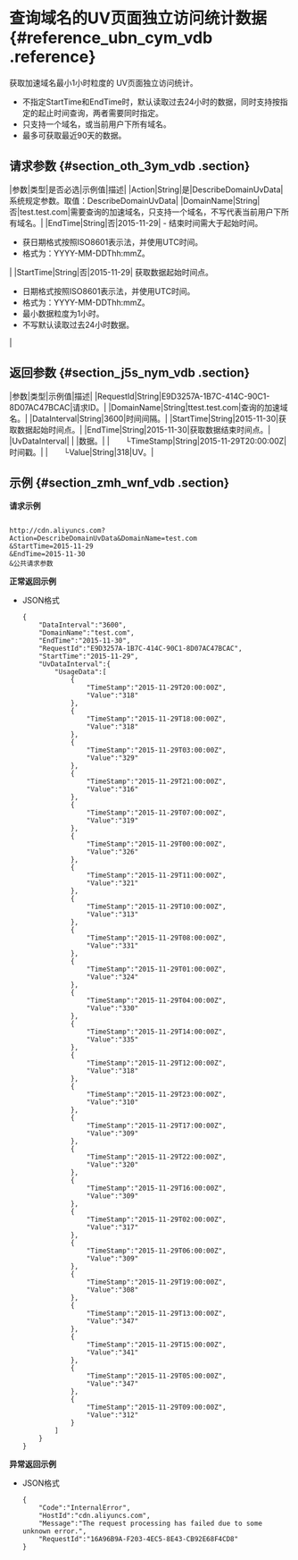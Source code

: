 # 查询域名的UV页面独立访问统计数据 {#reference_ubn_cym_vdb .reference}

获取加速域名最小1小时粒度的 UV页面独立访问统计。

-   不指定StartTime和EndTime时，默认读取过去24小时的数据，同时支持按指定的起止时间查询，两者需要同时指定。
-   只支持一个域名，或当前用户下所有域名。
-   最多可获取最近90天的数据。

## 请求参数 {#section_oth_3ym_vdb .section}

|参数|类型|是否必选|示例值|描述|
|Action|String|是|DescribeDomainUvData|系统规定参数。取值：DescribeDomainUvData|
|DomainName|String|否|test.test.com|需要查询的加速域名，只支持一个域名，不写代表当前用户下所有域名。|
|EndTime|String|否|2015-11-29| -   结束时间需大于起始时间。
-   获日期格式按照ISO8601表示法，并使用UTC时间。
-   格式为：YYYY-MM-DDThh:mmZ。

 |
|StartTime|String|否|2015-11-29| 获取数据起始时间点。

 -   日期格式按照ISO8601表示法，并使用UTC时间。
-   格式为：YYYY-MM-DDThh:mmZ。
-   最小数据粒度为1小时。
-   不写默认读取过去24小时数据。

 |

## 返回参数 {#section_j5s_nym_vdb .section}

|参数|类型|示例值|描述|
|RequestId|String|E9D3257A-1B7C-414C-90C1-8D07AC47BCAC|请求ID。|
|DomainName|String|ttest.test.com|查询的加速域名。|
|DataInterval|String|3600|时间间隔。|
|StartTime|String|2015-11-30|获取数据起始时间点。|
|EndTime|String|2015-11-30|获取数据结束时间点。|
|UvDataInterval| | |数据。|
|  └TimeStamp|String|2015-11-29T20:00:00Z|时间戳。|
|  └Value|String|318|UV。|

## 示例 {#section_zmh_wnf_vdb .section}

**请求示例**

```

http://cdn.aliyuncs.com?Action=DescribeDomainUvData&DomainName=test.com
&StartTime=2015-11-29
&EndTime=2015-11-30
&公共请求参数
```

**正常返回示例**

-   JSON格式

    ```
    {
        "DataInterval":"3600",
        "DomainName":"test.com",
        "EndTime":"2015-11-30",
        "RequestId":"E9D3257A-1B7C-414C-90C1-8D07AC47BCAC",
        "StartTime":"2015-11-29",
        "UvDataInterval":{
            "UsageData":[
                {
                    "TimeStamp":"2015-11-29T20:00:00Z",
                    "Value":"318"
                },
                {
                    "TimeStamp":"2015-11-29T18:00:00Z",
                    "Value":"318"
                },
                {
                    "TimeStamp":"2015-11-29T03:00:00Z",
                    "Value":"329"
                },
                {
                    "TimeStamp":"2015-11-29T21:00:00Z",
                    "Value":"316"
                },
                {
                    "TimeStamp":"2015-11-29T07:00:00Z",
                    "Value":"319"
                },
                {
                    "TimeStamp":"2015-11-29T00:00:00Z",
                    "Value":"326"
                },
                {
                    "TimeStamp":"2015-11-29T11:00:00Z",
                    "Value":"321"
                },
                {
                    "TimeStamp":"2015-11-29T10:00:00Z",
                    "Value":"313"
                },
                {
                    "TimeStamp":"2015-11-29T08:00:00Z",
                    "Value":"331"
                },
                {
                    "TimeStamp":"2015-11-29T01:00:00Z",
                    "Value":"324"
                },
                {
                    "TimeStamp":"2015-11-29T04:00:00Z",
                    "Value":"330"
                },
                {
                    "TimeStamp":"2015-11-29T14:00:00Z",
                    "Value":"335"
                },
                {
                    "TimeStamp":"2015-11-29T12:00:00Z",
                    "Value":"318"
                },
                {
                    "TimeStamp":"2015-11-29T23:00:00Z",
                    "Value":"310"
                },
                {
                    "TimeStamp":"2015-11-29T17:00:00Z",
                    "Value":"309"
                },
                {
                    "TimeStamp":"2015-11-29T22:00:00Z",
                    "Value":"320"
                },
                {
                    "TimeStamp":"2015-11-29T16:00:00Z",
                    "Value":"309"
                },
                {
                    "TimeStamp":"2015-11-29T02:00:00Z",
                    "Value":"317"
                },
                {
                    "TimeStamp":"2015-11-29T06:00:00Z",
                    "Value":"309"
                },
                {
                    "TimeStamp":"2015-11-29T19:00:00Z",
                    "Value":"308"
                },
                {
                    "TimeStamp":"2015-11-29T13:00:00Z",
                    "Value":"347"
                },
                {
                    "TimeStamp":"2015-11-29T15:00:00Z",
                    "Value":"341"
                },
                {
                    "TimeStamp":"2015-11-29T05:00:00Z",
                    "Value":"347"
                },
                {
                    "TimeStamp":"2015-11-29T09:00:00Z",
                    "Value":"312"
                }
            ]
        }
    }
    ```


**异常返回示例**

-   JSON格式

    ```
    {
        "Code":"InternalError",
        "HostId":"cdn.aliyuncs.com",
        "Message":"The request processing has failed due to some unknown error.",
        "RequestId":"16A96B9A-F203-4EC5-8E43-CB92E68F4CD8"
    }
    ```


